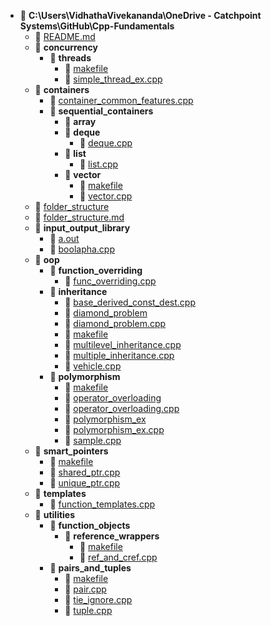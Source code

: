 - 📂 __C:\\Users\\VidhathaVivekananda\\OneDrive \- Catchpoint Systems\\GitHub\\Cpp\-Fundamentals__
   - 📄 [README.md](README.md)
   - 📂 __concurrency__
     - 📂 __threads__
       - 📄 [makefile](concurrency/threads/makefile)
       - 📄 [simple\_thread\_ex.cpp](concurrency/threads/simple_thread_ex.cpp)
   - 📂 __containers__
     - 📄 [container\_common\_features.cpp](containers/container_common_features.cpp)
     - 📂 __sequential\_containers__
       - 📂 __array__
       - 📂 __deque__
         - 📄 [deque.cpp](containers/sequential_containers/deque/deque.cpp)
       - 📂 __list__
         - 📄 [list.cpp](containers/sequential_containers/list/list.cpp)
       - 📂 __vector__
         - 📄 [makefile](containers/sequential_containers/vector/makefile)
         - 📄 [vector.cpp](containers/sequential_containers/vector/vector.cpp)
   - 📄 [folder\_structure](folder_structure)
   - 📄 [folder\_structure.md](folder_structure.md)
   - 📂 __input\_output\_library__
     - 📄 [a.out](input_output_library/a.out)
     - 📄 [boolapha.cpp](input_output_library/boolapha.cpp)
   - 📂 __oop__
     - 📂 __function\_overriding__
       - 📄 [func\_overriding.cpp](oop/function_overriding/func_overriding.cpp)
     - 📂 __inheritance__
       - 📄 [base\_derived\_const\_dest.cpp](oop/inheritance/base_derived_const_dest.cpp)
       - 📄 [diamond\_problem](oop/inheritance/diamond_problem)
       - 📄 [diamond\_problem.cpp](oop/inheritance/diamond_problem.cpp)
       - 📄 [makefile](oop/inheritance/makefile)
       - 📄 [multilevel\_inheritance.cpp](oop/inheritance/multilevel_inheritance.cpp)
       - 📄 [multiple\_inheritance.cpp](oop/inheritance/multiple_inheritance.cpp)
       - 📄 [vehicle.cpp](oop/inheritance/vehicle.cpp)
     - 📂 __polymorphism__
       - 📄 [makefile](oop/polymorphism/makefile)
       - 📄 [operator\_overloading](oop/polymorphism/operator_overloading)
       - 📄 [operator\_overloading.cpp](oop/polymorphism/operator_overloading.cpp)
       - 📄 [polymorphism\_ex](oop/polymorphism/polymorphism_ex)
       - 📄 [polymorphism\_ex.cpp](oop/polymorphism/polymorphism_ex.cpp)
       - 📄 [sample.cpp](oop/polymorphism/sample.cpp)
   - 📂 __smart\_pointers__
     - 📄 [makefile](smart_pointers/makefile)
     - 📄 [shared\_ptr.cpp](smart_pointers/shared_ptr.cpp)
     - 📄 [unique\_ptr.cpp](smart_pointers/unique_ptr.cpp)
   - 📂 __templates__
     - 📄 [function\_templates.cpp](templates/function_templates.cpp)
   - 📂 __utilities__
     - 📂 __function\_objects__
       - 📂 __reference\_wrappers__
         - 📄 [makefile](utilities/function_objects/reference_wrappers/makefile)
         - 📄 [ref\_and\_cref.cpp](utilities/function_objects/reference_wrappers/ref_and_cref.cpp)
     - 📂 __pairs\_and\_tuples__
       - 📄 [makefile](utilities/pairs_and_tuples/makefile)
       - 📄 [pair.cpp](utilities/pairs_and_tuples/pair.cpp)
       - 📄 [tie\_ignore.cpp](utilities/pairs_and_tuples/tie_ignore.cpp)
       - 📄 [tuple.cpp](utilities/pairs_and_tuples/tuple.cpp)

